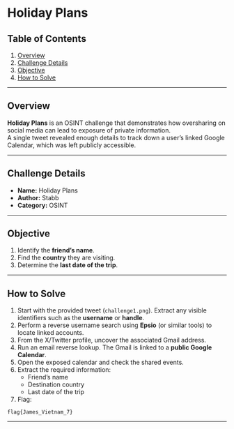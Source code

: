 # Holiday Plans

## Table of Contents
1. [Overview](#overview)  
2. [Challenge Details](#challenge-details)  
3. [Objective](#objective)  
4. [How to Solve](#how-to-solve)  

---

## Overview
**Holiday Plans** is an OSINT challenge that demonstrates how oversharing on social media can lead to exposure of private information.  
A single tweet revealed enough details to track down a user’s linked Google Calendar, which was left publicly accessible.  

---

## Challenge Details
- **Name:** Holiday Plans  
- **Author:** Stabb  
- **Category:** OSINT  

---

## Objective
1. Identify the **friend’s name**.  
2. Find the **country** they are visiting.  
3. Determine the **last date of the trip**.  

---

## How to Solve
1. Start with the provided tweet (`challenge1.png`). Extract any visible identifiers such as the **username** or **handle**.  
2. Perform a reverse username search using **Epsio** (or similar tools) to locate linked accounts.  
3. From the X/Twitter profile, uncover the associated Gmail address.  
4. Run an email reverse lookup. The Gmail is linked to a **public Google Calendar**.  
5. Open the exposed calendar and check the shared events.  
6. Extract the required information:  
   - Friend’s name  
   - Destination country  
   - Last date of the trip  
7. Flag:
```
flag{James_Vietnam_7}
```
---

